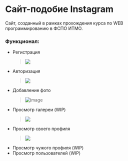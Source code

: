# Сайт-подобие Instagram

Сайт, созданный в рамках прохождения курса по WEB программированию в ФСПО ИТМО.

### Функционал:

- Регистрация
    > ![](https://user-images.githubusercontent.com/43097289/118631985-ac82bc00-b7d8-11eb-8faf-bc0950a51503.png)
- Авторизация
    > ![](https://user-images.githubusercontent.com/43097289/118631886-97a62880-b7d8-11eb-9d76-5d976cddc7f6.png)
- Добавление фото
    > ![image](https://user-images.githubusercontent.com/43097289/118632490-22872300-b7d9-11eb-9147-f2660ce6c5fb.png)
- Просмотр галереи (WIP)
    > ![](https://user-images.githubusercontent.com/43097289/118631782-80673b00-b7d8-11eb-92f7-9441c487acfe.png)
- Просмотр своего профиля
    > ![](https://user-images.githubusercontent.com/43097289/118631462-31b9a100-b7d8-11eb-9016-17875d65a435.png)
- Просмотр чужого профиля (WIP)
- Просмотр пользователей (WIP)
